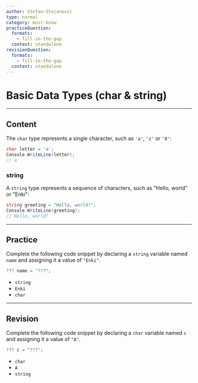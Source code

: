 ```yaml
---
author: Stefan-Stojanovic
type: normal
category: must-know
practiceQuestion:
  formats:
    - fill-in-the-gap
  context: standalone
revisionQuestion:
  formats:
    - fill-in-the-gap
  context: standalone
---
```


# Basic Data Types (char & string)

---

## Content

The `char` type represents a single character, such as `'a'`, `'z'` or `'9'`:

```csharp
char letter = 'a';
Console.WriteLine(letter);
// a
```

### string


A `string` type represents a sequence of characters, such as "Hello, world" or "Enki":

```csharp
string greeting = "Hello, world!";
Console.WriteLine(greeting);
// Hello, world!
```

---
## Practice

Complete the following code snippet by declaring a `string` variable named `name` and assigning it a value of `"Enki"`.

```csharp
??? name = "???";
```

- `string`
- `Enki`
- `char`

---
## Revision

Complete the following code snippet by declaring a `char` variable named `c` and assigning it a value of `"A"`.

```csharp
??? c = "???";
```

- `char`
- `A`
- `string`
